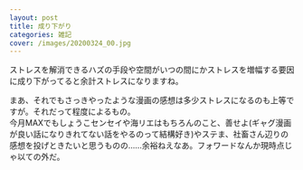```yaml
---
layout: post
title: 成り下がり
categories: 雑記
cover: /images/20200324_00.jpg
---
```


ストレスを解消できるハズの手段や空間がいつの間にかストレスを増幅する要因に成り下がってると余計ストレスになりますね。

まあ、それでもさっきやったような漫画の感想は多少ストレスになるのも上等ですが。それだって程度によるもの。  
今月MAXでもしょうこセンセイや海リエはもちろんのこと、善せよ(ギャグ漫画が良い話になりきれてない話をやるのって結構好き)やステま、社畜さん辺りの感想を投げときたいと思うものの……余裕ねえなあ。フォワードなんか現時点じゃ以ての外だ。
